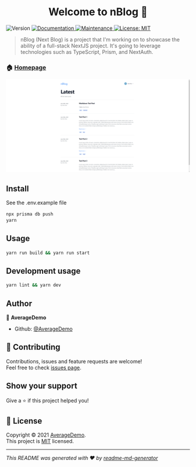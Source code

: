 <h1 align="center">Welcome to nBlog 👋</h1>
<p>
  <img alt="Version" src="https://img.shields.io/badge/version-0.1.0-blue.svg?cacheSeconds=2592000" />
  <a href="https://github.com/AverageDemo/nBlog#readme" target="_blank">
    <img alt="Documentation" src="https://img.shields.io/badge/documentation-yes-brightgreen.svg" />
  </a>
  <a href="https://github.com/AverageDemo/nBlog/graphs/commit-activity" target="_blank">
    <img alt="Maintenance" src="https://img.shields.io/badge/Maintained%3F-yes-green.svg" />
  </a>
  <a href="https://github.com/AverageDemo/nBlog/blob/master/LICENSE" target="_blank">
    <img alt="License: MIT" src="https://img.shields.io/github/license/AverageDemo/nBlog" />
  </a>
</p>

> nBlog (Next Blog) is a project that I'm working on to showcase the ability of a full-stack NextJS project. It's going to leverage technologies such as TypeScript, Prism, and NextAuth.

### 🏠 [Homepage](https://github.com/AverageDemo/nBlog#readme)

![nblog-demo](https://raw.githubusercontent.com/AverageDemo/averagedemo.github.io/master/assets/img/nblog-demo.png)

## Install

See the .env.example file

```sh
npx prisma db push
yarn
```

## Usage

```sh
yarn run build && yarn run start
```

## Development usage

```sh
yarn lint && yarn dev
```

## Author

👤 **AverageDemo**

- Github: [@AverageDemo](https://github.com/AverageDemo)

## 🤝 Contributing

Contributions, issues and feature requests are welcome!<br />Feel free to check [issues page](https://github.com/AverageDemo/nBlog/issues).

## Show your support

Give a ⭐️ if this project helped you!

## 📝 License

Copyright © 2021 [AverageDemo](https://github.com/AverageDemo).<br />
This project is [MIT](https://github.com/AverageDemo/nBlog/blob/master/LICENSE) licensed.

---

_This README was generated with ❤️ by [readme-md-generator](https://github.com/kefranabg/readme-md-generator)_

